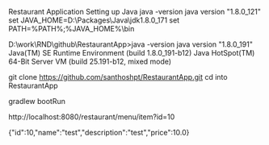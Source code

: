 Restaurant Application
Setting up Java 
java -version java version "1.8.0_121" 
set JAVA_HOME=D:\Packages\Java\jdk1.8.0_171 
set PATH=%PATH%;%JAVA_HOME%\bin

D:\work\RND\github\RestaurantApp>java -version 
java version "1.8.0_191"
Java(TM) SE Runtime Environment (build 1.8.0_191-b12) 
Java HotSpot(TM) 64-Bit Server VM (build 25.191-b12, mixed mode)

git clone https://github.com/santhoshpt/RestaurantApp.git 
cd into RestaurantApp

gradlew bootRun


http://localhost:8080/restaurant/menu/item?id=10

{"id":10,"name":"test","description":"test","price":10.0}